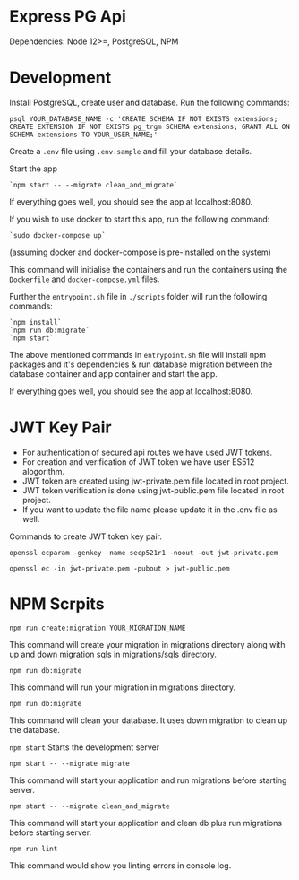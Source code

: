 Express PG Api
==============

Dependencies: Node 12>=, PostgreSQL, NPM

Development
===========

Install PostgreSQL, create user and database.
Run the following commands:

    psql YOUR_DATABASE_NAME -c 'CREATE SCHEMA IF NOT EXISTS extensions; CREATE EXTENSION IF NOT EXISTS pg_trgm SCHEMA extensions; GRANT ALL ON SCHEMA extensions TO YOUR_USER_NAME;'

Create a `.env` file using `.env.sample` and fill your database details.


Start the app

    `npm start -- --migrate clean_and_migrate`

If everything goes well, you should see the app at localhost:8080.

If you wish to use docker to start this app, run the following command:

    `sudo docker-compose up`

(assuming docker and docker-compose is pre-installed on the system)

This command will initialise the containers and run the containers using the `Dockerfile` and `docker-compose.yml` files.

Further the `entrypoint.sh` file in `./scripts` folder will run the following commands:

    `npm install`
    `npm run db:migrate`
    `npm start`

The above mentioned commands in `entrypoint.sh` file will install npm packages and it's dependencies & run database migration between the database container and app container and start the app.

If everything goes well, you should see the app at localhost:8080.

JWT Key Pair
============

* For authentication of secured api routes we have used JWT tokens.
* For creation and verification of JWT token we have user ES512 alogorithm.
* JWT token are created using jwt-private.pem file located in root project.
* JWT token verification is done using jwt-public.pem file located in root project.
* If you want to update the file name please update it in the .env file as well.

Commands to create JWT token key pair.

`openssl ecparam -genkey -name secp521r1 -noout -out jwt-private.pem`

`openssl ec -in jwt-private.pem -pubout > jwt-public.pem`

NPM Scrpits
===========

`npm run create:migration YOUR_MIGRATION_NAME`

This command will create your migration in migrations directory along with up and down migration sqls in migrations/sqls directory.

`npm run db:migrate`

This command will run your migration in migrations directory.

`npm run db:migrate`

This command will clean your database. It uses down migration to clean up the database.


`npm start`
Starts the development server

`npm start -- --migrate migrate`

This command will start your application and run migrations before starting server.

`npm start -- --migrate clean_and_migrate`

This command will start your application and clean db plus run migrations before starting server.

`npm run lint`

This command would show you linting errors in console log.
